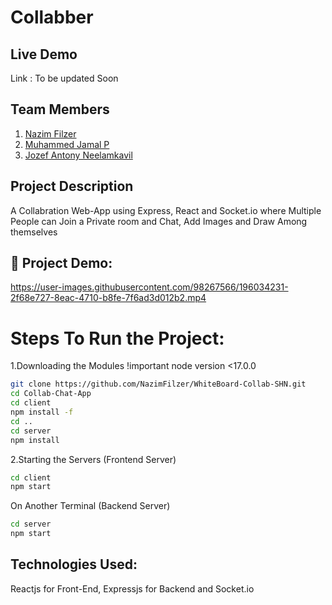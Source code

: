 # Collabber 

## Live Demo

Link : To be updated Soon

## Team Members

1. [Nazim Filzer](https://github.com/NazimFilzer/)
1. [Muhammed Jamal P](https://github.com/jamaljm/)
1. [Jozef Antony Neelamkavil ](https://github.com/jzf21/)

## Project Description
A Collabration Web-App using Express, React and Socket.io where Multiple People can Join a Private room and Chat, Add Images and Draw Among themselves

## 🔧 Project Demo:

https://user-images.githubusercontent.com/98267566/196034231-2f68e727-8eac-4710-b8fe-7f6ad3d012b2.mp4

# Steps To Run the Project:

1.Downloading the Modules
!important node version <17.0.0
```bash
git clone https://github.com/NazimFilzer/WhiteBoard-Collab-SHN.git
cd Collab-Chat-App
cd client
npm install -f
cd ..
cd server
npm install
```
2.Starting the Servers (Frontend Server)
```bash
cd client
npm start
```
On Another Terminal (Backend Server)
```bash
cd server
npm start
```

## Technologies Used:

Reactjs for Front-End, Expressjs for Backend and Socket.io



